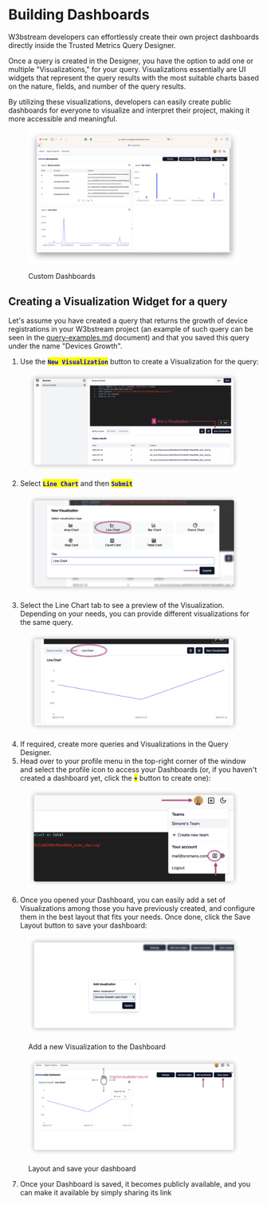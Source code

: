 # Building Dashboards

W3bstream developers can effortlessly create their own project dashboards directly inside the Trusted Metrics Query Designer.

Once a query is created in the Designer, you have the option to add one or multiple "Visualizations," for your query. Visualizations essentially are UI widgets that represent the query results with the most suitable charts based on the nature, fields, and number of the query results.

By utilizing these visualizations, developers can easily create public dashboards for everyone to visualize and interpret their project, making it more accessible and meaningful.

<figure><img src="../.gitbook/assets/image (7) (6).png" alt=""><figcaption><p>Custom Dashboards</p></figcaption></figure>

## Creating a Visualization Widget for a query

Let's assume you have created a query that returns the growth of device registrations in your W3bstream project (an example of such query can be seen in the [query-examples.md](query-examples.md "mention") document) and that you saved this query under the name "Devices Growth".

1. Use the <mark style="color:blue;">**`New Visualization`**</mark> button to create a Visualization for the query:

<figure><img src="../.gitbook/assets/image (2).png" alt=""><figcaption></figcaption></figure>

2. Select <mark style="color:blue;">**`Line Chart`**</mark> and then <mark style="color:blue;">**`Submit`**</mark>

<figure><img src="../.gitbook/assets/image (6).png" alt=""><figcaption></figcaption></figure>

3. Select the Line Chart tab to see a preview of the Visualization. Depending on your needs, you can provide different visualizations for the same query.&#x20;

<figure><img src="../.gitbook/assets/image (7).png" alt=""><figcaption></figcaption></figure>

4. If required, create more queries and Visualizations in the Query Designer.&#x20;
5. Head over to your profile menu in the top-right corner of the window and select the profile icon to access your Dashboards (or, if you haven't created a dashboard yet, click the <mark style="color:blue;">**`+`**</mark> button to create one):

<figure><img src="../.gitbook/assets/image.png" alt=""><figcaption></figcaption></figure>

6. Once you opened your Dashboard, you can easily add a set of Visualizations among those you have previously created, and configure them in the best layout that fits your needs.  Once done, click the Save Layout button to save your dashboard:

<figure><img src="../.gitbook/assets/image (1).png" alt=""><figcaption><p>Add a new Visualization to the Dashboard</p></figcaption></figure>

<figure><img src="../.gitbook/assets/image (8).png" alt=""><figcaption><p>Layout and save your dashboard</p></figcaption></figure>

7. Once your Dashboard is saved, it becomes publicly available, and you can make it available by simply sharing its link
